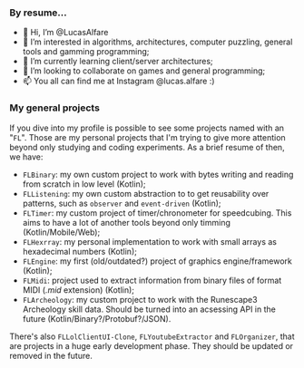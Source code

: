 ### By resume...

- 👋 Hi, I’m @LucasAlfare
- 👀 I’m interested in algorithms, architectures, computer puzzling, general tools and gamming programming;
- 🌱 I’m currently learning client/server architectures;
- 💞️ I’m looking to collaborate on games and general programming;
- 📫 You all can find me at Instagram @lucas.alfare :)

### My general projects

If you dive into my profile is possible to see some projects named with an "`FL`". Those are my personal projects that I'm trying to give more attention beyond only studying and coding experiments. As a brief resume of then, we have:

- `FLBinary`: my own custom project to work with bytes writing and reading from scratch in low level (Kotlin);
- `FLListening`: my own custom abstraction to to get reusability over patterns, such as `observer` and `event-driven` (Kotlin);
- `FLTimer`: my custom project of timer/chronometer for speedcubing. This aims to have a lot of another tools beyond only timming (Kotlin/Mobile/Web);
- `FLHexrray`: my personal implementation to work with small arrays as hexadecimal numbers (Kotlin);
- `FLEngine`: my first (old/outdated?) project of graphics engine/framework (Kotlin);
- `FLMidi`: project used to extract information from binary files of format MIDI (_.mid_ extension) (Kotlin);
- `FLArcheology`: my custom project to work with the Runescape3 Archeology skill data. Should be turned into an acsessing API in the future (Kotlin/Binary?/Protobuf?/JSON).

There's also `FLLolClientUI-Clone`, `FLYoutubeExtractor` and `FLOrganizer`, that are projects in a huge early development phase. They should be updated or removed in the future.
